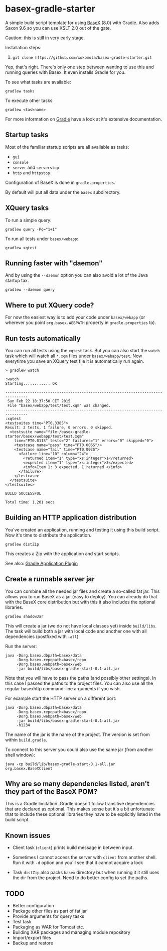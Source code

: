 # basex-gradle-starter

A simple build script template for using [BaseX](basex.org) (8.0) with Gradle. Also adds Saxon 9.6 so you can use XSLT 2.0 out of the gate.

Caution: this is still in very early stage.

Installation steps:

1. `git clone https://github.com/xokomola/basex-gradle-starter.git`

Yep, that's right. There's only one step between wanting to use this and running queries with Basex. It even installs Gradle for you.

To see what tasks are available:

    gradlew tasks

To execute other tasks:

    gradlew <taskname>

For more information on [Gradle](https://gradle.org) have a look at it's
extensive documentation.


## Startup tasks

Most of the familiar startup scripts are all available as tasks:

- `gui`
- `console`
- `server` and `serverstop`
- `http` and `httpstop`

Configuration of BaseX is done in `gradle.properties`.

By default will put all data under the `basex` subdirectory.


## XQuery tasks

To run a simple query:

    gradlew query -Pq="1+1"

To run all tests under `basex/webapp`:

    gradlew xqtest


## Running faster with "daemon"

And by using the `--daemon` option you can also avoid a lot of the Java startup tax.

    gradlew --daemon query


## Where to put XQuery code?

For now the easiest way is to add your code under `basex/webapp` (or wherever
you point `org.basex.WEBPATH` property in `gradle.properties` to).

## Run tests automatically

You can run all tests using the `xqtest` task. But you can also start the `watch`
task which will watch all `*.xqm` files under `basex/webapp/test`. Now everytime
you save an XQuery test file it is automatically run again.

    > gradlew watch

    :watch
    Starting............ OK
    
    --------------------------------------------------------------------------------
     Sun Feb 22 18:37:50 CET 2015
     File "basex/webapp/test/test.xqm" was changed.
    --------------------------------------------------------------------------------
    :xqtest
    <testsuites time="PT0.338S">
    Result: 2 tests, 1 failure, 0 errors, 0 skipped.
      <testsuite name="file:/basex-gradle-starter/basex/webapp/test/test.xqm" 
        time="PT0.011S" tests="2" failures="1" errors="0" skipped="0">
        <testcase name="pass" time="PT0.006S"/>
        <testcase name="fail" time="PT0.002S">
          <failure line="10" column="24">
            <returned item="1" type="xs:integer">1</returned>
            <expected item="1" type="xs:integer">3</expected>
            <info>Item 1: 3 expected, 1 returned.</info>
          </failure>
        </testcase>
      </testsuite>
    </testsuites>
    
    BUILD SUCCESSFUL
    
    Total time: 1.201 secs
    
## Building an HTTP application distribution

You've created an application, running and testing it using this build script.
Now it's time to distribute the application.

    gradlew distZip

This creates a Zip with the application and start scripts.

See also: [Gradle Application
Plugin](http://gradle.org/docs/current/userguide/application_plugin.html)
  
## Create a runnable server jar

You can combine all the needed jar files and create a so-called fat jar. This
allows you to run BaseX as a jar (easy to deploy). You can already do that
with the BaseX core distribution but with this it also includes the optional
libraries.

    gradlew shadowJar

This will create a jar (we do not have local classes yet) inside `build/libs`.
The task will build both a jar with local code and another one with all
dependencies (postfixed with `-all`).

Run the server:

    java -Dorg.basex.dbpath=basex/data
         -Dorg.basex.repopath=basex/repo 
         -Dorg.basex.webpath=basex/web
         -jar build/libs/basex-gradle-start-0.1-all.jar

Note that you will have to pass the paths (and possibly other settings). In this
case I passed the paths to the project files. You can also use all the regular
basexhttp command-line arguments if you wish.

For example start the HTTP server on a different port:

    java -Dorg.basex.dbpath=basex/data
         -Dorg.basex.repopath=basex/repo 
         -Dorg.basex.webpath=basex/web
         -jar build/libs/basex-gradle-start-0.1-all.jar
         -h1234

The name of the jar is the name of the project. The version is set from within
`build.gradle`.

To connect to this server you could also use the same jar (from another shell
window):

    java -cp build/lib/basex-gradle-start-0.1-all.jar org.basex.BaseXClient

## Why are so many dependencies listed, aren't they part of the BaseX POM?

This is a Gradle limitation. Gradle doesn't follow transitive dependencies that
are declared as optional. This makes sense but it's a bit unfortunate that to
include these optional libraries they have to be explicitly listed in the build
script.

## Known issues

- Client task (`client`) prints build message in between input.

- Sometimes I cannot access the server with `client` from another shell. Run it
  with `-d` option and you'll see that it cannot acquire a lock
  
- Task `distZip` also packs `basex` directory but when running it it still uses
  the dir from the project. Need to do better config to set the paths.
  
## TODO

- Better configuration
- Package other files as part of fat jar
- Provide arguments for query tasks
- Test task
- Packaging as WAR for Tomcat etc.
- Building XAR packages and managing module repository
- Import/export files
- Backup and restore
